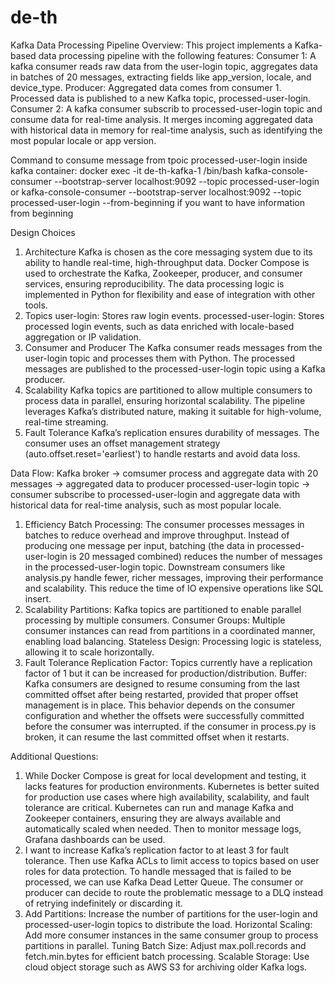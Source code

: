 # de-th
Kafka Data Processing Pipeline
Overview:
This project implements a Kafka-based data processing pipeline with the following features:
Consumer 1: A kafka consumer reads raw data from the user-login topic, aggregates data in batches of 20 messages, extracting fields like app_version, locale, and device_type.
Producer: Aggregated data comes from consumer 1. Processed data is published to a new Kafka topic, processed-user-login.
Consumer 2: A kafka consumer subscrib to processed-user-login topic and consume data for real-time analysis. It merges incoming aggregated data with historical data in memory for real-time analysis, such as identifying the most popular locale or app version.

Command to consume message from tpoic processed-user-login inside kafka container:
docker exec -it de-th-kafka-1 /bin/bash 
kafka-console-consumer --bootstrap-server localhost:9092 --topic processed-user-login
or
kafka-console-consumer --bootstrap-server localhost:9092 --topic processed-user-login --from-beginning if you want to have information from beginning

Design Choices
1. Architecture
Kafka is chosen as the core messaging system due to its ability to handle real-time, high-throughput data. Docker Compose is used to orchestrate the Kafka, Zookeeper, producer, and consumer services, ensuring reproducibility. The data processing logic is implemented in Python for flexibility and ease of integration with other tools.
2. Topics
user-login: Stores raw login events.
processed-user-login: Stores processed login events, such as data enriched with locale-based aggregation or IP validation.
3. Consumer and Producer
The Kafka consumer reads messages from the user-login topic and processes them with Python. The processed messages are published to the processed-user-login topic using a Kafka producer.
4. Scalability
Kafka topics are partitioned to allow multiple consumers to process data in parallel, ensuring horizontal scalability. The pipeline leverages Kafka’s distributed nature, making it suitable for high-volume, real-time streaming.
5. Fault Tolerance
Kafka’s replication ensures durability of messages. The consumer uses an offset management strategy (auto.offset.reset='earliest') to handle restarts and avoid data loss. 

Data Flow:
Kafka broker -> comsumer process and aggregate data with 20 messages -> aggregated data to producer processed-user-login topic -> consumer subscribe to processed-user-login and aggregate data with historical data for real-time analysis, such as most popular locale.

1. Efficiency
Batch Processing: The consumer processes messages in batches to reduce overhead and improve throughput. Instead of producing one message per input, batching (the data in processed-user-login is 20 messaged combined) reduces the number of messages in the processed-user-login topic. Downstream consumers like analysis.py handle fewer, richer messages, improving their performance and scalability. This reduce the time of IO expensive operations like SQL insert.
2. Scalability
Partitions: Kafka topics are partitioned to enable parallel processing by multiple consumers.
Consumer Groups: Multiple consumer instances can read from partitions in a coordinated manner, enabling load balancing.
Stateless Design: Processing logic is stateless, allowing it to scale horizontally.
3. Fault Tolerance
Replication Factor: Topics currently have a replication factor of 1 but it can be increased for production/distribution. 
Buffer: Kafka consumers are designed to resume consuming from the last committed offset after being restarted, provided that proper offset management is in place. This behavior depends on the consumer configuration and whether the offsets were successfully committed before the consumer was interrupted. if the consumer in process.py is broken, it can resume the last committed offset when it restarts.

Additional Questions:
1. While Docker Compose is great for local development and testing, it lacks features for production environments. Kubernetes is better suited for production use cases where high availability, scalability, and fault tolerance are critical. Kubernetes can run and manage Kafka and Zookeeper containers, ensuring they are always available and automatically scaled when needed. Then to monitor message logs, Grafana dashboards can be used.
2. I want to increase Kafka’s replication factor to at least 3 for fault tolerance. Then use Kafka ACLs to limit access to topics based on user roles for data protection. To handle messaged that is failed to be processed, we can use Kafka Dead Letter Queue. The consumer or producer can decide to route the problematic message to a DLQ instead of retrying indefinitely or discarding it.
3. Add Partitions: Increase the number of partitions for the user-login and processed-user-login topics to distribute the load.
Horizontal Scaling: Add more consumer instances in the same consumer group to process partitions in parallel.
Tuning Batch Size: Adjust max.poll.records and fetch.min.bytes for efficient batch processing.
Scalable Storage: Use cloud object storage such as AWS S3 for archiving older Kafka logs.